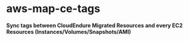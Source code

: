 # aws-map-ce-tags
 **Sync tags between CloudEndure Migrated Resources and every EC2 Resources (Instances/Volumes/Snapshots/AMI)**
